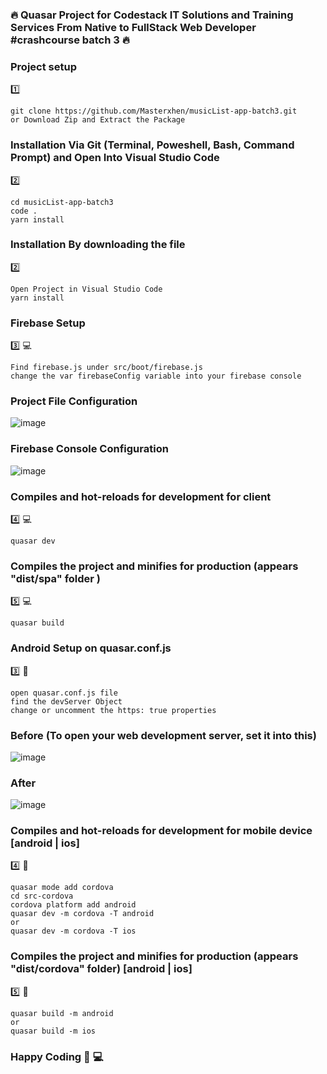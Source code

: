 ### :fire: Quasar Project for Codestack IT Solutions and Training Services From Native to FullStack Web Developer #crashcourse batch 3 :fire:

### Project setup
:one:
```
git clone https://github.com/Masterxhen/musicList-app-batch3.git
or Download Zip and Extract the Package
```


### Installation Via Git (Terminal, Poweshell, Bash, Command Prompt) and Open Into Visual Studio Code
:two:
```
cd musicList-app-batch3
code .
yarn install

```

### Installation By downloading the file
:two:
```
Open Project in Visual Studio Code
yarn install

```

### Firebase Setup 
:three: :computer:
```
Find firebase.js under src/boot/firebase.js
change the var firebaseConfig variable into your firebase console

```

### Project File Configuration

![image](https://user-images.githubusercontent.com/30729644/67186338-7b82af80-f41a-11e9-89bf-1ea61ae7e9ef.png)

### Firebase Console Configuration
![image](https://user-images.githubusercontent.com/30729644/67186651-18454d00-f41b-11e9-8fe6-8fd62dbfd24d.png)


### Compiles and hot-reloads for development for client
:four: :computer:
```
quasar dev

```

### Compiles the project and minifies for production (appears "dist/spa" folder )
:five: :computer:
```
quasar build

```

### Android Setup on quasar.conf.js 
:three: :iphone:
```
open quasar.conf.js file
find the devServer Object
change or uncomment the https: true properties
```
### Before (To open your web development server, set it into this)
![image](https://user-images.githubusercontent.com/30729644/67187407-b4bc1f00-f41c-11e9-9084-04171a84a422.png)
### After
![image](https://user-images.githubusercontent.com/30729644/67187518-f77df700-f41c-11e9-97bd-63a2d2d65578.png)


### Compiles and hot-reloads for development for mobile device [android | ios]
:four: :iphone:
```
quasar mode add cordova
cd src-cordova
cordova platform add android
quasar dev -m cordova -T android
or
quasar dev -m cordova -T ios

```

### Compiles the project and minifies for production (appears "dist/cordova" folder) [android | ios]
:five: :iphone:
```
quasar build -m android
or
quasar build -m ios

```

### Happy Coding :muscle: :computer:
